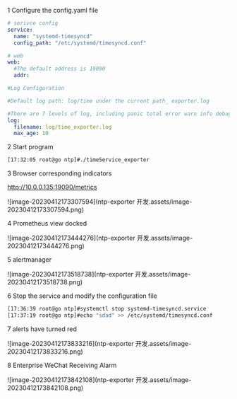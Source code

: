 1 Configure the config.yaml file

```yaml
# serivce config
service:
  name: "systemd-timesyncd"
  config_path: "/etc/systemd/timesyncd.conf"

# web 
web:
  #The default address is 19090
  addr:

#Log Configuration

#Default log path: log/time under the current path_ exporter.log

#There are 7 levels of log, including panic total error warn info debug trace
log: 
  filename: log/time_exporter.log
  max_age: 10
```



2 Start program

```bash
[17:32:05 root@go ntp]#./timeService_exporter 
```



3 Browser corresponding indicators

http://10.0.0.135:19090/metrics

![image-20230412173307594](ntp-exporter 开发.assets/image-20230412173307594.png)



4 Prometheus view docked

![image-20230412173444276](ntp-exporter 开发.assets/image-20230412173444276.png)



5 alertmanager 

![image-20230412173518738](ntp-exporter 开发.assets/image-20230412173518738.png)



6 Stop the service and modify the configuration file

```bash
[17:36:39 root@go ntp]#systemctl stop systemd-timesyncd.service 
[17:37:19 root@go ntp]#echo "sdad" >> /etc/systemd/timesyncd.conf 
```



7 alerts have turned red

![image-20230412173833216](ntp-exporter 开发.assets/image-20230412173833216.png)



8 Enterprise WeChat Receiving Alarm

![image-20230412173842108](ntp-exporter 开发.assets/image-20230412173842108.png)
